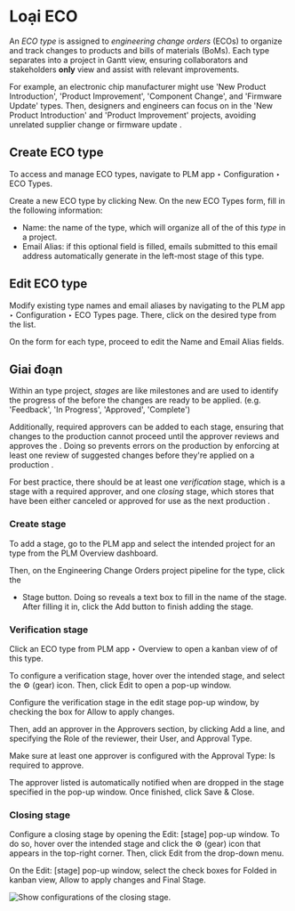 # Loại ECO

An *ECO type* is assigned to *engineering change orders* (ECOs) to organize and track changes to
products and bills of materials (BoMs). Each  type separates  into a project in Gantt
view, ensuring collaborators and stakeholders **only** view and assist with relevant 
improvements.

For example, an electronic chip manufacturer might use 'New Product Introduction', 'Product
Improvement', 'Component Change', and 'Firmware Update'  types. Then, designers and engineers
can focus on  in the 'New Product Introduction' and 'Product Improvement' projects, avoiding
unrelated supplier change or firmware update .

## Create ECO type

To access and manage ECO types, navigate to PLM app ‣ Configuration ‣ ECO
Types.

Create a new ECO type by clicking New. On the new ECO Types form, fill in
the following information:

- Name: the name of the  type, which will organize all of the  of this *type*
  in a project.
- Email Alias: if this optional field is filled, emails submitted to this email address
  automatically generate  in the left-most stage of this  type.

## Edit ECO type

Modify existing  type names and email aliases by navigating to the PLM app ‣
Configuration ‣ ECO Types page. There, click on the desired  type from the list.

On the form for each  type, proceed to edit the Name and Email Alias
fields.

<a id="plm-eco-stage-config"></a>

## Giai đoạn

Within an  type project, *stages* are like milestones and are used to identify the progress of
the  before the changes are ready to be applied. (e.g. 'Feedback', 'In Progress', 'Approved',
'Complete')

Additionally, required approvers can be added to each stage, ensuring that changes to the production
 cannot proceed until the approver reviews and approves the . Doing so prevents errors on
the production  by enforcing at least one review of suggested changes before they're applied on
a production .

For best practice, there should be at least one *verification* stage, which is a stage with a
required approver, and one *closing* stage, which stores  that have been either canceled or
approved for use as the next production .

### Create stage

To add a stage, go to the PLM app and select the intended project for an  type
from the PLM Overview dashboard.

Then, on the Engineering Change Orders project pipeline for the  type, click the
+ Stage button. Doing so reveals a text box to fill in the name of the stage. After
filling it in, click the Add button to finish adding the stage.

### Verification stage

Click an ECO type from PLM app ‣ Overview to open a kanban view of  of this
type.

To configure a verification stage, hover over the intended stage, and select the ⚙️
(gear) icon. Then, click Edit to open a pop-up window.

Configure the verification stage in the edit stage pop-up window, by checking the box for
Allow to apply changes.

Then, add an approver in the Approvers section, by clicking Add a line, and
specifying the Role of the reviewer, their User, and Approval
Type.

Make sure at least one approver is configured with the Approval Type: Is
required to approve.

The approver listed is automatically notified when  are dropped in the stage specified in the
pop-up window. Once finished, click Save & Close.

### Closing stage

Configure a closing stage by opening the Edit: [stage] pop-up window. To do so, hover
over the intended stage and click the ⚙️ (gear) icon that appears in the top-right
corner. Then, click Edit from the drop-down menu.

On the Edit: [stage] pop-up window, select the check boxes for Folded in
kanban view, Allow to apply changes and Final Stage.

![Show configurations of the closing stage.](applications/inventory_and_mrp/plm/manage_changes/eco_type/closing-stage.png)
